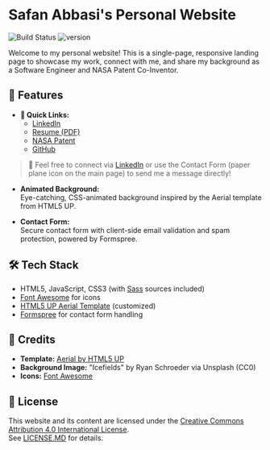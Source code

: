 # Safan Abbasi's Personal Website

![Build Status](https://github.com/SafanAbbasi/safanabbasi.github.io/actions/workflows/deploy.yml/badge.svg)
![version](https://img.shields.io/badge/version-1.0.0-blue.svg)

Welcome to my personal website! This is a single-page, responsive landing page to showcase my work, connect with me, and share my background as a Software Engineer and NASA Patent Co-Inventor.

## 🚀 Features


- **🔗 Quick Links:**
  - [LinkedIn](https://linkedin.com/in/safanabbasi)  
  - [Resume (PDF)](docs/Resume.pdf)   
  - [NASA Patent](https://patents.google.com/patent/US12174259B1/en?oq=12174259)  
  - [GitHub](https://github.com/SafanAbbasi)

> 💬 Feel free to connect via [LinkedIn](https://linkedin.com/in/safanabbasi) or use the Contact Form (paper plane icon on the main page) to send me a message directly!

- **Animated Background:**  
  Eye-catching, CSS-animated background inspired by the Aerial template from HTML5 UP.

- **Contact Form:**  
  Secure contact form with client-side email validation and spam protection, powered by Formspree.

## 🛠️ Tech Stack

- HTML5, JavaScript, CSS3 (with [Sass](https://sass-lang.com/) sources included)
- [Font Awesome](https://fontawesome.com/) for icons
- [HTML5 UP Aerial Template](https://html5up.net/aerial) (customized)
- [Formspree](https://formspree.io/) for contact form handling

## 📄 Credits

- **Template:** [Aerial by HTML5 UP](https://html5up.net/aerial)
- **Background Image:** "Icefields" by Ryan Schroeder via Unsplash (CC0)
- **Icons:** [Font Awesome](https://fontawesome.com/)

## 📜 License

This website and its content are licensed under the [Creative Commons Attribution 4.0 International License](https://creativecommons.org/licenses/by/4.0/).  
See [LICENSE.MD](LICENSE.MD) for details.
